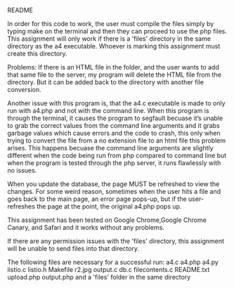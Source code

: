 README 

In order for this code to work, the user must compile the files simply by typing make on the terminal and then they can proceed to use the php files. This assignment will only work if there is a 'files' directory in the same directory as the a4 executable. 
Whoever is marking this assignment must create this directory.

Problems:
If there is an HTML file in the folder, and the user wants to add that same file to the server, my program will delete the HTML file from the directory. But it can be added back to the directory with another file conversion. 

Another issue with this program is, that the a4.c executable is made to only run with a4.php and not with the command line. When this program is through the terminal, it causes the program to segfault becuase it’s unable to grab the correct values from the command line arguments and it grabs garbage values which cause errors and the code to crash, this only when trying to convert the file from a no extension file to an html file this problem arises. This happens becuase the command line arguments are slightly different when the code being run from php compared to command line but when the  program is tested through the php server, it runs flawlessly with no issues.

When you update the database, the page MUST be refreshed to view the changes.
For some weird reason, sometimes when the user hits a file and goes back to the main page, an error page pops-up, but if the user-refreshes the page at the point, the original a4.php pops up.

This assignment has been tested on Google Chrome,Google Chrome Canary, and Safari and it works without any problems.

If there are any permission issues with the 'files' directory, this assignment will be unable to send files into that directory.

The following files are necessary for a successful run:
a4.c
a4.php
a4.py
listio.c
listio.h
Makefile
r2.jpg
output.c
db.c
filecontents.c
README.txt
upload.php
output.php
and a 'files' folder in the same directory 
